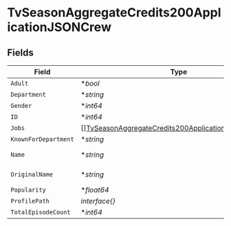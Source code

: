 # TvSeasonAggregateCredits200ApplicationJSONCrew


## Fields

| Field                                                                                                                                 | Type                                                                                                                                  | Required                                                                                                                              | Description                                                                                                                           | Example                                                                                                                               |
| ------------------------------------------------------------------------------------------------------------------------------------- | ------------------------------------------------------------------------------------------------------------------------------------- | ------------------------------------------------------------------------------------------------------------------------------------- | ------------------------------------------------------------------------------------------------------------------------------------- | ------------------------------------------------------------------------------------------------------------------------------------- |
| `Adult`                                                                                                                               | **bool*                                                                                                                               | :heavy_minus_sign:                                                                                                                    | N/A                                                                                                                                   | false                                                                                                                                 |
| `Department`                                                                                                                          | **string*                                                                                                                             | :heavy_minus_sign:                                                                                                                    | N/A                                                                                                                                   | Art                                                                                                                                   |
| `Gender`                                                                                                                              | **int64*                                                                                                                              | :heavy_minus_sign:                                                                                                                    | N/A                                                                                                                                   | 1                                                                                                                                     |
| `ID`                                                                                                                                  | **int64*                                                                                                                              | :heavy_minus_sign:                                                                                                                    | N/A                                                                                                                                   | 9153                                                                                                                                  |
| `Jobs`                                                                                                                                | [][TvSeasonAggregateCredits200ApplicationJSONCrewJobs](../../models/operations/tvseasonaggregatecredits200applicationjsoncrewjobs.md) | :heavy_minus_sign:                                                                                                                    | N/A                                                                                                                                   |                                                                                                                                       |
| `KnownForDepartment`                                                                                                                  | **string*                                                                                                                             | :heavy_minus_sign:                                                                                                                    | N/A                                                                                                                                   | Art                                                                                                                                   |
| `Name`                                                                                                                                | **string*                                                                                                                             | :heavy_minus_sign:                                                                                                                    | N/A                                                                                                                                   | Gemma Jackson                                                                                                                         |
| `OriginalName`                                                                                                                        | **string*                                                                                                                             | :heavy_minus_sign:                                                                                                                    | N/A                                                                                                                                   | Gemma Jackson                                                                                                                         |
| `Popularity`                                                                                                                          | **float64*                                                                                                                            | :heavy_minus_sign:                                                                                                                    | N/A                                                                                                                                   | 0.995                                                                                                                                 |
| `ProfilePath`                                                                                                                         | *interface{}*                                                                                                                         | :heavy_minus_sign:                                                                                                                    | N/A                                                                                                                                   |                                                                                                                                       |
| `TotalEpisodeCount`                                                                                                                   | **int64*                                                                                                                              | :heavy_minus_sign:                                                                                                                    | N/A                                                                                                                                   | 10                                                                                                                                    |